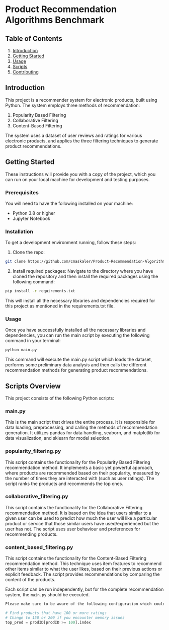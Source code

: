 # Product Recommendation Algorithms Benchmark

## Table of Contents

1. [Introduction](#introduction)
2. [Getting Started](#getting-started)
3. [Usage](#usage)
4. [Scripts](#scripts)
5. [Contributing](#contributing)

## Introduction

This project is a recommender system for electronic products, built using Python. The system employs three methods of recommendation:

1. Popularity Based Filtering
2. Collaborative Filtering
3. Content-Based Filtering

The system uses a dataset of user reviews and ratings for various electronic products, and applies the three filtering techniques to generate product recommendations.

## Getting Started

These instructions will provide you with a copy of the project, which you can run on your local machine for development and testing purposes.

### Prerequisites

You will need to have the following installed on your machine:

- Python 3.8 or higher
- Jupyter Notebook

### Installation

To get a development environment running, follow these steps:

1. Clone the repo:

```bash
git clone https://github.com/cmaskaler/Product-Recommendation-Algorithms-Benchmark.git
```

2. Install required packages:
Navigate to the directory where you have cloned the repository and then install the required packages using the following command:
```bash
pip install -r requirements.txt
```
This will install all the necessary libraries and dependencies required for this project as mentioned in the requirements.txt file.

### Usage

Once you have successfully installed all the necessary libraries and dependencies, you can run the main script by executing the following command in your terminal:
```bash
python main.py
```
This command will execute the main.py script which loads the dataset, performs some preliminary data analysis and then calls the different recommendation methods for generating product recommendations.

## Scripts Overview

This project consists of the following Python scripts:

### main.py

This is the main script that drives the entire process. It is responsible for data loading, preprocessing, and calling the methods of recommendation generation. It utilizes pandas for data handling, seaborn, and matplotlib for data visualization, and sklearn for model selection.

### popularity_filtering.py

This script contains the functionality for the Popularity Based Filtering recommendation method. It implements a basic yet powerful approach, where products are recommended based on their popularity, measured by the number of times they are interacted with (such as user ratings). The script ranks the products and recommends the top ones.

### collaborative_filtering.py

This script contains the functionality for the Collaborative Filtering recommendation method. It is based on the idea that users similar to a given user can be used to predict how much the user will like a particular product or service that those similar users have used/experienced but the user has not. The script uses user behaviour and preferences for recommending products.

### content_based_filtering.py

This script contains the functionality for the Content-Based Filtering recommendation method. This technique uses item features to recommend other items similar to what the user likes, based on their previous actions or explicit feedback. The script provides recommendations by comparing the content of the products.

Each script can be run independently, but for the complete recommendation system, the `main.py` should be executed.


```markdown
Please make sure to be aware of the following configuration which could impact the system's performance depending on your machine's capabilities:
```

```python
# Find products that have 100 or more ratings
# Change to 150 or 200 if you encounter memory issues
top_prod = prodID[prodID >= 100].index
